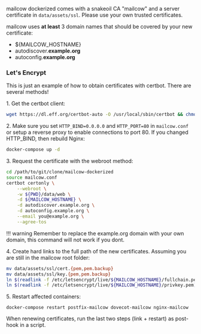 mailcow dockerized comes with a snakeoil CA "mailcow" and a server certificate in `data/assets/ssl`. Please use your own trusted certificates.

mailcow uses **at least** 3 domain names that should be covered by your new certificate:

- ${MAILCOW_HOSTNAME}
- autodiscover.**example.org**
- autoconfig.**example.org**

### Let's Encrypt

This is just an example of how to obtain certificates with certbot. There are several methods!

1\. Get the certbot client:
``` bash
wget https://dl.eff.org/certbot-auto -O /usr/local/sbin/certbot && chmod +x /usr/local/sbin/certbot
```

2\. Make sure you set `HTTP_BIND=0.0.0.0` and `HTTP_PORT=80` in `mailcow.conf` or setup a reverse proxy to enable connections to port 80. If you changed HTTP_BIND, then rebuild Nginx:
``` bash
docker-compose up -d
```

3\. Request the certificate with the webroot method:
``` bash
cd /path/to/git/clone/mailcow-dockerized
source mailcow.conf
certbot certonly \
    --webroot \
    -w ${PWD}/data/web \
    -d ${MAILCOW_HOSTNAME} \
    -d autodiscover.example.org \
    -d autoconfig.example.org \
    --email you@example.org \
    --agree-tos
```

!!! warning
    Remember to replace the example.org domain with your own domain, this command will not work if you dont.

4\. Create hard links to the full path of the new certificates. Assuming you are still in the mailcow root folder:
``` bash
mv data/assets/ssl/cert.{pem,pem.backup}
mv data/assets/ssl/key.{pem,pem.backup}
ln $(readlink -f /etc/letsencrypt/live/${MAILCOW_HOSTNAME}/fullchain.pem) data/assets/ssl/cert.pem
ln $(readlink -f /etc/letsencrypt/live/${MAILCOW_HOSTNAME}/privkey.pem) data/assets/ssl/key.pem
```

5\. Restart affected containers:
```
docker-compose restart postfix-mailcow dovecot-mailcow nginx-mailcow
```

When renewing certificates, run the last two steps (link + restart) as post-hook in a script.
